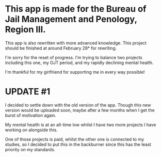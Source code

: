 # This app is made for the Bureau of Jail Management and Penology, Region III.

This app is also rewritten with more advanced knowledge. This project should be finished at around February 28* for rewriting.

I'm sorry for the reset of progress. I'm trying to balance two projects including this one, my OJT period, and my rapidly declining mental health.

I'm thankful for my girlfriend for supporting me in every way possible!

# UPDATE #1

I decided to settle down with the old version of the app. Though this new version would be uploaded soon, maybe after a few months when I get the burst of motivation again.

My mental health is at an all-time low whilst I have two more projects I have working on alongside this.

One of those projects is paid, whilst the other one is connected to my studies, so I decided to put this in the backburner since this has the least priority on my standards.
